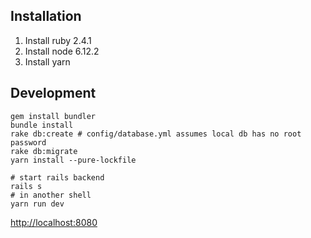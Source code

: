 ## Installation

1. Install ruby 2.4.1
2. Install node 6.12.2
3. Install yarn

## Development

```
gem install bundler
bundle install
rake db:create # config/database.yml assumes local db has no root password
rake db:migrate
yarn install --pure-lockfile

# start rails backend
rails s
# in another shell
yarn run dev
```

<http://localhost:8080>
